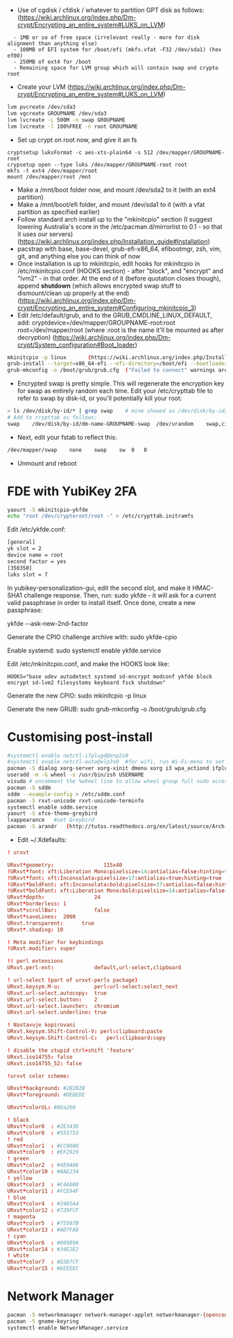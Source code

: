*  Use of cgdisk / cfdisk / whatever to partition GPT disk as follows:    (https://wiki.archlinux.org/index.php/Dm-crypt/Encrypting_an_entire_system#LUKS_on_LVM)
```
  - 1MB or so of free space (irrelevant really - more for disk alignment than anything else)
  - 100MB of EFI system for /boot/efi (mkfs.vfat -F32 /dev/sda1) (hex ef00)
  - 250MB of ext4 for /boot
  - Remaining space for LVM group which will contain swap and crypto root
```

*  Create your LVM    (https://wiki.archlinux.org/index.php/Dm-crypt/Encrypting_an_entire_system#LUKS_on_LVM)
```bash
lvm pvcreate /dev/sda3
lvm vgcreate GROUPNAME /dev/sda3
lvm lvcreate -L 500M -n swap GROUPNAME
lvm lvcreate -l 100%FREE -n root GROUPNAME
```

*  Set up crypt on root now, and give it an fs
```
cryptsetup luksFormat -c aes-xts-plain64 -s 512 /dev/mapper/GROUPNAME-root
crypsetup open --type luks /dev/mapper/GROUPNAME-root root
mkfs -t ext4 /dev/mapper/root
mount /dev/mapper/root /mnt
```

*  Make a /mnt/boot folder now, and mount /dev/sda2 to it (with an ext4 partition)
*  Make a /mnt/boot/efi folder, and mount /dev/sda1 to it (with a vfat partition as specified earlier)
*  Follow standard arch install up to the "mkinitcpio" section (I suggest lowering Australia's score in the /etc/pacman.d/mirrorlist to 0.1 - so that it uses our servers)  (https://wiki.archlinux.org/index.php/Installation_guide#Installation)
*  pacstrap with base, base-devel, grub-efi-x86_64, efibootmgr, zsh, vim, git, and anything else you can think of now
*  Once installation is up to mkinitcpio, edit hooks for mkinitcpio in /etc/mkinitcpio.conf (HOOKS section) - after "block", and "encrypt" and "lvm2" - in that order. At the end of it (before quotation closes though), append **shutdown** (which allows encrypted swap stuff to dismount/clean up properly at the end)   (https://wiki.archlinux.org/index.php/Dm-crypt/Encrypting_an_entire_system#Configuring_mkinitcpio_3)
*  Edit /etc/default/grub, and to the GRUB_CMDLINE_LINUX_DEFAULT, add: cryptdevice=/dev/mapper/GROUPNAME-root:root root=/dev/mapper/root    (where :root is the name it'll be mounted as after decryption)    (https://wiki.archlinux.org/index.php/Dm-crypt/System_configuration#Boot_loader)
```bash
mkinitcpio -p linux       (https://wiki.archlinux.org/index.php/Installation_guide#Configure_the_system)
grub-install --target=x86_64-efi --efi-directory=/boot/efi --bootloader-id=grub    (https://wiki.archlinux.org/index.php/GRUB#Installation_2)
grub-mkconfig -o /boot/grub/grub.cfg  ("Failed to connect" warnings are fine here)  (https://wiki.archlinux.org/index.php/GRUB#Generate_the_main_configuration_file)
```
*  Encrypted swap is pretty simple. This will regenerate the encryption key for swap as entirely random each time. Edit your /etc/crypttab file to refer to swap by disk-id, or you'll potentially kill your root:
```bash
> ls /dev/disk/by-id/* | grep swap    # mine showed as /dev/disk/by-id/dm-name-GROUPNAME-swap
# Add to crypttab as follows:
swap    /dev/disk/by-id/dm-name-GROUPNAME-swap  /dev/urandom    swap,cipher=aes-cbc-essiv:sha256,size=256
```
*  Next, edit your fstab to reflect this:
```bash
/dev/mapper/swap    none    swap    sw  0   0
```

*  Unmount and reboot

# FDE with YubiKey 2FA

```bash
yaourt -S mkinitcpio-ykfde
echo "root /dev/cryptoroot/root -" > /etc/crypttab.initramfs
```

Edit /etc/ykfde.conf:
```bash
[general]
yk slot = 2
device name = root
second factor = yes
[350350]
luks slot = 7
```

In yubikey-personalization-gui, edit the second slot, and make it HMAC-SHA1
challenge response. Then, run: sudo ykfde   -   it will ask for a current valid
passphrase in order to install itself. Once done, create a new passphrase:

ykfde --ask-new-2nd-factor

Generate the CPIO challenge archive with: sudo ykfde-cpio

Enable systemd: sudo systemctl enable ykfde.service

Edit /etc/mkinitcpio.conf, and make the HOOKS look like:
```
HOOKS="base udev autodetect systemd sd-encrypt modconf ykfde block encrypt sd-lvm2 filesystems keyboard fsck shutdown"
```

Generate the new CPIO: sudo mkinitcpio -p linux

Generate the new GRUB: sudo grub-mkconfig -o /boot/grub/grub.cfg

# Customising post-install
```bash
#systemctl enable netctl-ifplugd@enp2s0
#systemctl enable netctl-auto@wlp3s0  #for wifi, run Wi-Fi-menu to set up for first time
pacman -S dialog xorg-server xorg-xinit dmenu xorg i3 wpa_actiond ifplugd wpa_supplicant sudo zsh git tmux zathura ranger vlc weechat ttf-dejavu ttf-inconsolata lxappearance ntfs-3g udevil cifs-utils zenity curlftpfs scrot nfs-utils sshfs vim-systemd
useradd -m -G wheel -s /usr/bin/zsh USERNAME
visudo # uncomment the %wheel line to allow wheel group full sudo access
pacman -S sddm
sddm --example-config > /etc/sddm.conf
pacman -S rxvt-unicode rxvt-unicode-terminfo
systemctl enable sddm.service
yaourt -S xfce-theme-greybird
lxappearance   #set Greybird
pacman -S arandr   (http://tutos.readthedocs.org/en/latest/source/Arch.html)

```

*  Edit ~/.Xdefaults:

```conf
! urxvt

URxvt*geometry:                115x40
!URxvt*font: xft:Liberation Mono:pixelsize=14:antialias=false:hinting=true
!URxvt*font: xft:Inconsolata:pixelsize=17:antialias=true:hinting=true
!URxvt*boldFont: xft:Inconsolata:bold:pixelsize=17:antialias=false:hinting=true
!URxvt*boldFont: xft:Liberation Mono:bold:pixelsize=14:antialias=false:hinting=true
URxvt*depth:                24
URxvt*borderless: 1
URxvt*scrollBar:            false
URxvt*saveLines:  2000
URxvt.transparent:      true
URxvt*.shading: 10

! Meta modifier for keybindings
!URxvt.modifier: super

!! perl extensions
URxvt.perl-ext:             default,url-select,clipboard

! url-select (part of urxvt-perls package)
URxvt.keysym.M-u:           perl:url-select:select_next
URxvt.url-select.autocopy:  true
URxvt.url-select.button:    2
URxvt.url-select.launcher:  chromium
URxvt.url-select.underline: true

! Nastavuje kopirovani
URxvt.keysym.Shift-Control-V: perl:clipboard:paste
URxvt.keysym.Shift-Control-C:   perl:clipboard:copy

! disable the stupid ctrl+shift 'feature'
URxvt.iso14755: false
URxvt.iso14755_52: false

!urxvt color scheme:

URxvt*background: #2B2B2B
URxvt*foreground: #DEDEDE

URxvt*colorUL: #86a2b0

! black
URxvt*color0  : #2E3436
URxvt*color8  : #555753
! red
URxvt*color1  : #CC0000
URxvt*color9  : #EF2929
! green
URxvt*color2  : #4E9A06
URxvt*color10 : #8AE234
! yellow
URxvt*color3  : #C4A000
URxvt*color11 : #FCE94F
! blue
URxvt*color4  : #3465A4
URxvt*color12 : #729FCF
! magenta
URxvt*color5  : #75507B
URxvt*color13 : #AD7FA8
! cyan
URxvt*color6  : #06989A
URxvt*color14 : #34E2E2
! white
URxvt*color7  : #D3D7CF
URxvt*color15 : #EEEEEC
```

# Network Manager
```bash
pacman -S networkmanager network-manager-applet networkmanager-{openconnect,openvpn,pptp,vpnc} dnsmasq modemmanager dhclient
pacman -S gnome-keyring
systemctl enable NetworkManager.service
```

